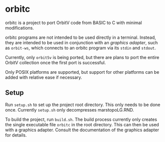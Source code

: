 # orbitc

orbitc is a project to port OrbitV code from BASIC to C with minimal
modifications.

orbitc programs are not intended to be used directly in a terminal. Instead,
they are intended to be used in conjunction with an *graphics adapter*, such
as `orbit-ws`, which connects to an orbitc program via its `stdin` and
`stdout`.

Currently, only `orbit5v` is being ported, but there are plans to port the
entire OrbitV collection once the first port is successful.

Only POSIX platforms are supported, but support for other platforms can be
added with relative ease if necessary.

## Setup

Run `setup.sh` to set up the project root directory. This only needs to be
done once. Currently `setup.sh` only decompresses marstopoLG.RND.

To build the project, run `build.sh`. The build process currently only creates
the single executable file `orbitc` in the root directory. This can then be
used with a graphics adapter. Consult the documentation of the graphics 
adapter for details.
